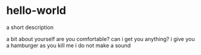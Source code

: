 # hello-world
a short description

a bit about yourself
are you comfortable?
can i get you anything?
i give you a hamburger
as you kill me
i do not make a sound
